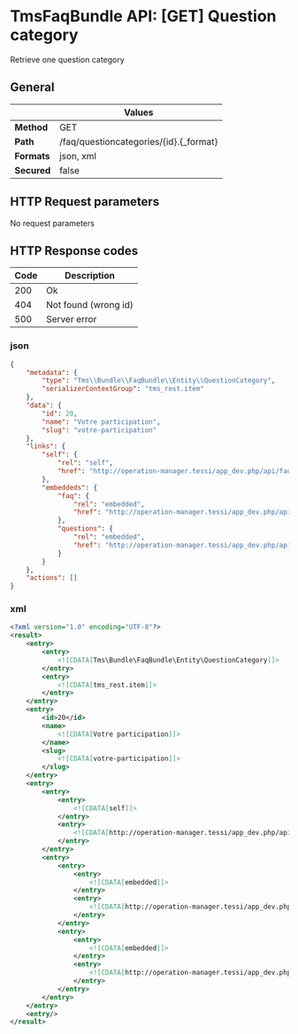 TmsFaqBundle API: [GET] Question category
=========================================

Retrieve one question category


## General
|             | Values
|-------------|-------
| **Method**  | GET
| **Path**    | /faq/questioncategories/{id}.{_format}
| **Formats** | json, xml
| **Secured** | false

## HTTP Request parameters
No request parameters

## HTTP Response codes
| Code | Description
|------|------------
| 200  | Ok
| 404  | Not found (wrong id)
| 500  | Server error

### json
```json
{
    "metadata": {
        "type": "Tms\\Bundle\\FaqBundle\\Entity\\QuestionCategory",
        "serializerContextGroup": "tms_rest.item"
    },
    "data": {
        "id": 20,
        "name": "Votre participation",
        "slug": "votre-participation"
    },
    "links": {
        "self": {
            "rel": "self",
            "href": "http://operation-manager.tessi/app_dev.php/api/faq/questioncategories/20"
        },
        "embeddeds": {
            "faq": {
                "rel": "embedded",
                "href": "http://operation-manager.tessi/app_dev.php/api/faq/questioncategories/20/faq"
            },
            "questions": {
                "rel": "embedded",
                "href": "http://operation-manager.tessi/app_dev.php/api/faq/questioncategories/20/questions"
            }
        }
    },
    "actions": []
}
```

### xml
```xml
<?xml version="1.0" encoding="UTF-8"?>
<result>
    <entry>
        <entry>
            <![CDATA[Tms\Bundle\FaqBundle\Entity\QuestionCategory]]>
        </entry>
        <entry>
            <![CDATA[tms_rest.item]]>
        </entry>
    </entry>
    <entry>
        <id>20</id>
        <name>
            <![CDATA[Votre participation]]>
        </name>
        <slug>
            <![CDATA[votre-participation]]>
        </slug>
    </entry>
    <entry>
        <entry>
            <entry>
                <![CDATA[self]]>
            </entry>
            <entry>
                <![CDATA[http://operation-manager.tessi/app_dev.php/api/faq/questioncategories/20.xml]]>
            </entry>
        </entry>
        <entry>
            <entry>
                <entry>
                    <![CDATA[embedded]]>
                </entry>
                <entry>
                    <![CDATA[http://operation-manager.tessi/app_dev.php/api/faq/questioncategories/20/faq.xml]]>
                </entry>
            </entry>
            <entry>
                <entry>
                    <![CDATA[embedded]]>
                </entry>
                <entry>
                    <![CDATA[http://operation-manager.tessi/app_dev.php/api/faq/questioncategories/20/questions.xml]]>
                </entry>
            </entry>
        </entry>
    </entry>
    <entry/>
</result>
```